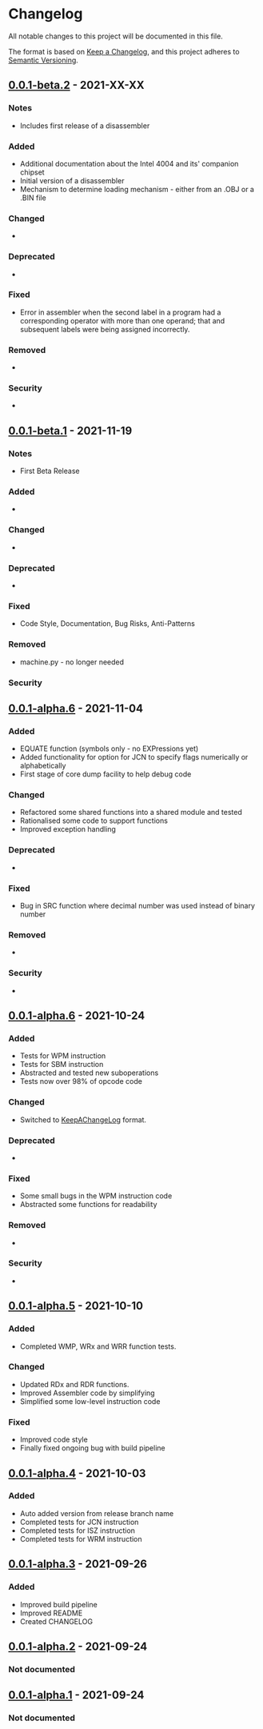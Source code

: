# Changelog
All notable changes to this project will be documented in this file.

The format is based on [Keep a Changelog](https://keepachangelog.com/en/1.0.0/),
and this project adheres to [Semantic Versioning](https://semver.org/spec/v2.0.0.html).

## [0.0.1-beta.2](https://pypi.org/project/Pyntel4004/0.0.1b2/) - 2021-XX-XX

### Notes

- Includes first release of a disassembler

### Added
- Additional documentation about the Intel 4004 and its' companion chipset
- Initial version of a disassembler
- Mechanism to determine loading mechanism - either from an .OBJ or a .BIN file
### Changed
-
### Deprecated
-
### Fixed
- Error in assembler when the second label in a program had a corresponding
  operator with more than one operand; that and subsequent labels were being
  assigned incorrectly.

### Removed
-
### Security
-
## [0.0.1-beta.1](https://pypi.org/project/Pyntel4004/0.0.1b1/) - 2021-11-19

### Notes

- First Beta Release

### Added
-

### Changed
-

### Deprecated
-
### Fixed
- Code Style, Documentation, Bug Risks, Anti-Patterns

### Removed
- machine.py - no longer needed

### Security

## [0.0.1-alpha.6](https://pypi.org/project/Pyntel4004/0.0.1a7/) - 2021-11-04

### Added
- EQUATE function (symbols only - no EXPressions yet)
- Added functionality for option for JCN to specify flags numerically or alphabetically
- First stage of core dump facility to help debug code

### Changed
- Refactored some shared functions into a shared module and tested
- Rationalised some code to support functions
- Improved exception handling

### Deprecated
-
### Fixed
- Bug in SRC function where decimal number was used instead of binary number

### Removed
-
### Security
-
## [0.0.1-alpha.6](https://pypi.org/project/Pyntel4004/0.0.1a6/) - 2021-10-24

### Added
- Tests for WPM instruction
- Tests for SBM instruction
- Abstracted and tested new suboperations
- Tests now over 98% of opcode code

### Changed
- Switched to [KeepAChangeLog](https://keepchangelog.com) format.

### Deprecated
-
### Fixed
- Some small bugs in the WPM instruction code
- Abstracted some functions for readability

### Removed
-
### Security
-
## [0.0.1-alpha.5](https://pypi.org/project/Pyntel4004/0.0.1a5/) - 2021-10-10

### Added
- Completed WMP, WRx and WRR function tests.

### Changed
- Updated RDx and RDR functions.
- Improved Assembler code by simplifying
- Simplified some low-level instruction code

### Fixed
- Improved code style
- Finally fixed ongoing bug with build pipeline

## [0.0.1-alpha.4](https://pypi.org/project/Pyntel4004/0.0.1a4/) - 2021-10-03

### Added
- Auto added version from release branch name
- Completed tests for JCN instruction
- Completed tests for ISZ instruction
- Completed tests for WRM instruction

## [0.0.1-alpha.3](https://pypi.org/project/Pyntel4004/0.0.1a3/) - 2021-09-26

### Added
- Improved build pipeline
- Improved README
- Created CHANGELOG


## [0.0.1-alpha.2](https://pypi.org/project/Pyntel4004/0.0.1a2/) - 2021-09-24

### Not documented

## [0.0.1-alpha.1](https://pypi.org/project/Pyntel4004/0.0.1a1/) - 2021-09-24

### Not documented
